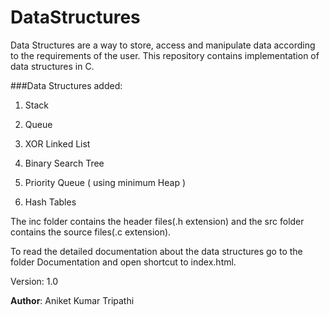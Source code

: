 # DataStructures
Data Structures are a way to store, access and manipulate data according to the requirements of the user. This repository contains
implementation of data structures in C.

###Data Structures added:

1)  Stack

2)  Queue

3)  XOR Linked List

4) Binary Search Tree

5) Priority Queue ( using minimum Heap )

6) Hash Tables

The inc folder contains the header files(.h extension) and the src folder contains the source files(.c extension).

To read the detailed documentation about the data structures go to the folder Documentation and open shortcut to index.html.


Version: 1.0

__Author__: Aniket Kumar Tripathi
